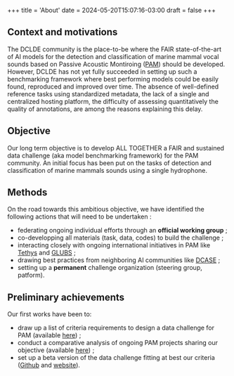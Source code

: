 +++
title = 'About'
date = 2024-05-20T15:07:16-03:00
draft = false
+++

## Context and motivations

The DCLDE community is the place-to-be where the FAIR state-of-the-art of AI models for the detection and classification of marine mammal vocal sounds based on Passive Acoustic Montiroing ([PAM](https://www.ncei.noaa.gov/products/passive-acoustic-data)) should be developed. However, DCLDE has not yet fully succeeded in setting up such a benchmarking framework where best performing models could be easily found, reproduced and improved over time. The absence of well-defined reference tasks using standardized metadata, the lack of a single and centralized hosting platform, the difficulty of assessing quantitatively the quality of annotations, are among the reasons explaining this delay.

## Objective

Our long term objective is to develop ALL TOGETHER a FAIR and sustained data challenge (aka model benchmarking framework) for the PAM community. An initial focus has been put on the tasks of detection and classification of marine mammals sounds using a single hydrophone.

## Methods 

On the road towards this ambitious objective, we have identified the following actions that will need to be undertaken :

- federating ongoing individual efforts through an **official working group** ;
- co-developping all materials (task, data, codes) to build the challenge ;
- interacting closely with ongoing international initiatives in PAM like [Tethys](https://tethys.sdsu.edu/) and [GLUBS](https://www.glubs.org/) ;
- drawing best practices from neighboring AI communities like [DCASE](https://dcase.community/) ;
- setting up a **permanent** challenge organization (steering group, patform).

## Preliminary achievements 

Our first works have been to:

- draw up a list of criteria requirements to design a data challenge for PAM (available [here](https://drive.google.com/file/d/1jFdWLW9AIAsHEachmQLATdfYfJ98793h/view?usp=sharing)) ;
- conduct a comparative analysis of ongoing PAM projects sharing our objective (available [here](https://drive.google.com/file/d/1jFdWLW9AIAsHEachmQLATdfYfJ98793h/view?usp=sharing)) ;
- set up a beta version of the data challenge fitting at best our criteria ([Github](https://github.com/PAM-challenge-beta) and [website](https://pam-challenge-beta.github.io/website/)). 


